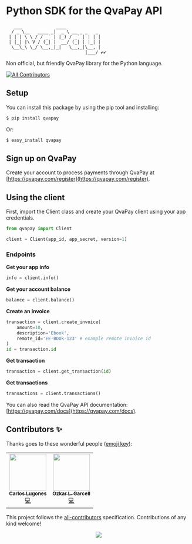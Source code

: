 # Python SDK for the QvaPay API

```
   ___             ____             
  / _ \__   ____ _|  _ \ __ _ _   _ 
 | | | \ \ / / _` | |_) / _` | | | |
 | |_| |\ V / (_| |  __/ (_| | |_| |
  \__\_\ \_/ \__,_|_|   \__,_|\__, |
                              |___/ ✔️✔️

```

Non official, but friendly QvaPay library for the Python language.

<!-- ALL-CONTRIBUTORS-BADGE:START - Do not remove or modify this section -->
[![All Contributors](https://img.shields.io/badge/all_contributors-2-orange.svg?style=flat-square)](#contributors-)
<!-- ALL-CONTRIBUTORS-BADGE:END -->

## Setup

You can install this package by using the pip tool and installing:

```bash
$ pip install qvapay
```

Or:

```bash
$ easy_install qvapay
```

## Sign up on QvaPay

Create your account to process payments through QvaPay at [https://qvapay.com/register](https://qvapay.com/register).

## Using the client

First, import the Client class and create your QvaPay client using your app credentials.

```python
from qvapay import Client

client = Client(app_id, app_secret, version=1)
```

### Endpoints

**Get your app info**

```python
info = client.info()
```

**Get your account balance**

```python
balance = client.balance()
```

**Create an invoice**

```python
transaction = client.create_invoice(
    amount=10,
    description='Ebook',
    remote_id='EE-BOOk-123' # example remote invoice id
)
id = transaction.id
```

**Get transaction**

```python
transaction = client.get_transaction(id)
```

**Get transactions**

```python
transactions = client.transactions()
```

You can also read the QvaPay API documentation: [https://qvapay.com/docs](https://qvapay.com/docs).

## Contributors ✨

Thanks goes to these wonderful people ([emoji key](https://allcontributors.org/docs/en/emoji-key)):

<!-- ALL-CONTRIBUTORS-LIST:START - Do not remove or modify this section -->
<!-- prettier-ignore-start -->
<!-- markdownlint-disable -->
<table>
  <tr>
    <td align="center"><a href="https://lugodev.com"><img src="https://avatars.githubusercontent.com/u/18733370?v=4?s=100" width="100px;" alt=""/><br /><sub><b>Carlos Lugones</b></sub></a><br /><a href="https://github.com/lugodev/Qvapay Python/commits?author=lugodev" title="Code">💻</a></td>
    <td align="center"><a href="http://codeshard.github.io/"><img src="https://avatars.githubusercontent.com/u/5880754?v=4?s=100" width="100px;" alt=""/><br /><sub><b>Ozkar L. Garcell</b></sub></a><br /><a href="https://github.com/lugodev/Qvapay Python/commits?author=codeshard" title="Code">💻</a></td>
  </tr>
</table>
<!-- markdownlint-restore -->
<!-- prettier-ignore-end -->

<!-- ALL-CONTRIBUTORS-LIST:END -->

This project follows the [all-contributors](https://github.com/all-contributors/all-contributors) specification. Contributions of any kind welcome!

<p align="center">
    <img src="http://ForTheBadge.com/images/badges/made-with-python.svg">
</p>
